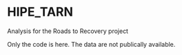 # HIPE_TARN
Analysis for the Roads to Recovery project

Only the code is here. The data are not publically available.
